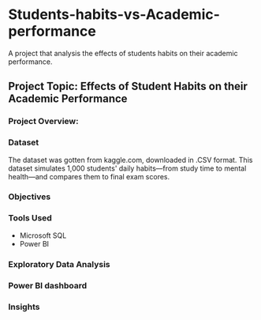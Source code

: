 # Students-habits-vs-Academic-performance
A project that analysis the effects of students habits on their academic performance.

## Project Topic: Effects of Student Habits on their Academic Performance

### Project Overview:

### Dataset
The dataset was gotten from kaggle.com, downloaded in .CSV format. This dataset simulates 1,000 students' daily habits—from study time to mental health—and compares them to final exam scores.

### Objectives

### Tools Used
- Microsoft SQL
- Power BI

### Exploratory Data Analysis

### Power BI dashboard
### Insights
